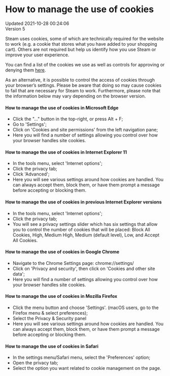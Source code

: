 # How to manage the use of cookies
Updated 2021-10-28 00:24:06  
Version 5  

Steam uses cookies, some of which are technically required for the website to work (e.g. a cookie that stores what you have added to your shopping cart). Others are not required but help us identify how you use Steam or improve your user experience.  
  
You can find a list of the cookies we use as well as controls for approving or denying them [here](http://store.steampowered.com/account/cookiepreferences).  
  
As an alternative, it is possible to control the access of cookies through your browser’s settings. Please be aware that doing so may cause cookies to fail that are necessary for Steam to work. Furthermore, please note that the information below may vary depending on the browser version.  
  
#### How to manage the use of cookies in **Microsoft Edge**
  
* Click the "..." button in the top-right, or press Alt + F;
* Go to 'Settings';
* Click on 'Cookies and site permissions' from the left navigation pane;
* Here you will find a number of settings allowing you control over how your browser handles site cookies.
  
#### How to manage the use of cookies in **Internet Explorer 11**
  
* In the tools menu, select 'Internet options';
* Click the privacy tab;
* Click 'Advanced';
* Here you will see various settings around how cookies are handled. You can always accept them, block them, or have them prompt a message before accepting or blocking them.
  
#### How to manage the use of cookies in previous **Internet Explorer** versions
  
* In the tools menu, select 'Internet options';
* Click the privacy tab;
* You will see a privacy settings slider which has six settings that allow you to control the number of cookies that will be placed: Block All Cookies, High, Medium High, Medium (default level), Low, and Accept All Cookies.
  
#### How to manage the use of cookies in **Google Chrome**
  
* Navigate to the Chrome Settings page: chrome://settings/
* Click on 'Privacy and security', then click on 'Cookies and other site data';
* Here you will find a number of settings allowing you control over how your browser handles site cookies.
  
#### How to manage the use of cookies in **Mozilla Firefox**
  
* Click the menu button and choose 'Settings'. (macOS users, go to the Firefox menu & select preferences);
* Select the Privacy & Security panel
* Here you will see various settings around how cookies are handled. You can always accept them, block them, or have them prompt a message before accepting or blocking them.
  
#### How to manage the use of cookies in **Safari**
  
* In the settings menu/Safari menu, select the 'Preferences' option;
* Open the privacy tab;
* Select the option you want related to cookie management on the page.